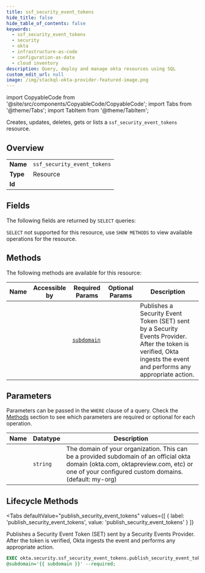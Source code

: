 ```yaml
--- 
title: ssf_security_event_tokens
hide_title: false
hide_table_of_contents: false
keywords:
  - ssf_security_event_tokens
  - security
  - okta
  - infrastructure-as-code
  - configuration-as-data
  - cloud inventory
description: Query, deploy and manage okta resources using SQL
custom_edit_url: null
image: /img/stackql-okta-provider-featured-image.png
---
```


import CopyableCode from '@site/src/components/CopyableCode/CopyableCode';
import Tabs from '@theme/Tabs';
import TabItem from '@theme/TabItem';

Creates, updates, deletes, gets or lists a <code>ssf_security_event_tokens</code> resource.

## Overview
<table><tbody>
<tr><td><b>Name</b></td><td><code>ssf_security_event_tokens</code></td></tr>
<tr><td><b>Type</b></td><td>Resource</td></tr>
<tr><td><b>Id</b></td><td><CopyableCode code="okta.security.ssf_security_event_tokens" /></td></tr>
</tbody></table>

## Fields

The following fields are returned by `SELECT` queries:

`SELECT` not supported for this resource, use `SHOW METHODS` to view available operations for the resource.


## Methods

The following methods are available for this resource:

<table>
<thead>
    <tr>
    <th>Name</th>
    <th>Accessible by</th>
    <th>Required Params</th>
    <th>Optional Params</th>
    <th>Description</th>
    </tr>
</thead>
<tbody>
<tr>
    <td><a href="#publish_security_event_tokens"><CopyableCode code="publish_security_event_tokens" /></a></td>
    <td><CopyableCode code="exec" /></td>
    <td><a href="#parameter-subdomain"><code>subdomain</code></a></td>
    <td></td>
    <td>Publishes a Security Event Token (SET) sent by a Security Events Provider. After the token is verified, Okta ingests the event and performs any appropriate action.</td>
</tr>
</tbody>
</table>

## Parameters

Parameters can be passed in the `WHERE` clause of a query. Check the [Methods](#methods) section to see which parameters are required or optional for each operation.

<table>
<thead>
    <tr>
    <th>Name</th>
    <th>Datatype</th>
    <th>Description</th>
    </tr>
</thead>
<tbody>
<tr id="parameter-subdomain">
    <td><CopyableCode code="subdomain" /></td>
    <td><code>string</code></td>
    <td>The domain of your organization. This can be a provided subdomain of an official okta domain (okta.com, oktapreview.com, etc) or one of your configured custom domains. (default: my-org)</td>
</tr>
</tbody>
</table>

## Lifecycle Methods

<Tabs
    defaultValue="publish_security_event_tokens"
    values={[
        { label: 'publish_security_event_tokens', value: 'publish_security_event_tokens' }
    ]}
>
<TabItem value="publish_security_event_tokens">

Publishes a Security Event Token (SET) sent by a Security Events Provider. After the token is verified, Okta ingests the event and performs any appropriate action.

```sql
EXEC okta.security.ssf_security_event_tokens.publish_security_event_tokens 
@subdomain='{{ subdomain }}' --required;
```
</TabItem>
</Tabs>
